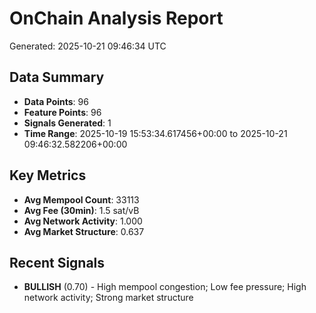 # OnChain Analysis Report
Generated: 2025-10-21 09:46:34 UTC

## Data Summary
- **Data Points**: 96
- **Feature Points**: 96
- **Signals Generated**: 1
- **Time Range**: 2025-10-19 15:53:34.617456+00:00 to 2025-10-21 09:46:32.582206+00:00

## Key Metrics
- **Avg Mempool Count**: 33113
- **Avg Fee (30min)**: 1.5 sat/vB
- **Avg Network Activity**: 1.000
- **Avg Market Structure**: 0.637

## Recent Signals
- **BULLISH** (0.70) - High mempool congestion; Low fee pressure; High network activity; Strong market structure
